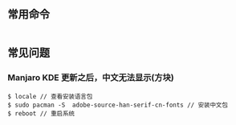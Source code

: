 ## 常用命令
```

```

## 常见问题

### Manjaro KDE 更新之后，中文无法显示(方块)
```
$ locale // 查看安装语言包
$ sudo pacman -S  adobe-source-han-serif-cn-fonts // 安装中文包
$ reboot // 重启系统
```
